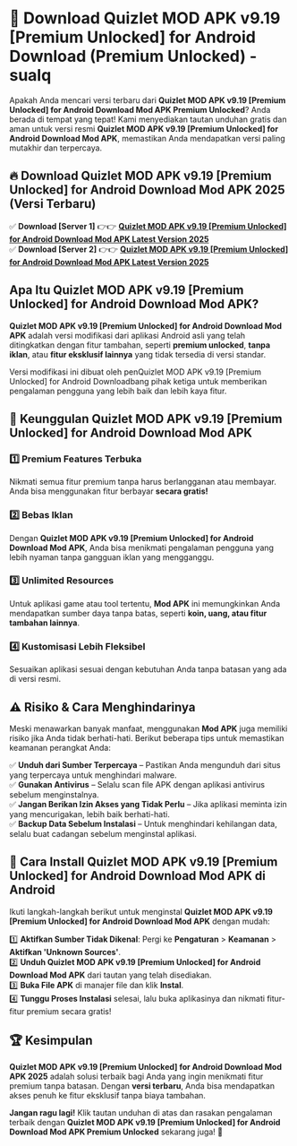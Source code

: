 # 🎯 Download Quizlet MOD APK v9.19 [Premium Unlocked] for Android Download (Premium Unlocked) -  sualq

Apakah Anda mencari versi terbaru dari **Quizlet MOD APK v9.19 [Premium Unlocked] for Android Download Mod APK Premium Unlocked**? Anda berada di tempat yang tepat! Kami menyediakan tautan unduhan gratis dan aman untuk versi resmi **Quizlet MOD APK v9.19 [Premium Unlocked] for Android Download Mod APK**, memastikan Anda mendapatkan versi paling mutakhir dan terpercaya.

## 🔥 Download Quizlet MOD APK v9.19 [Premium Unlocked] for Android Download Mod APK 2025 (Versi Terbaru)

✅ **Download [Server 1]** 👉👉 [**Quizlet MOD APK v9.19 [Premium Unlocked] for Android Download Mod APK Latest Version 2025**](https://momento.my/?title=Quizlet_MOD_APK_v9.19_[Premium_Unlocked]_for_Android_Download)  
✅ **Download [Server 2]** 👉👉 [**Quizlet MOD APK v9.19 [Premium Unlocked] for Android Download Mod APK Latest Version 2025**](https://momento.my/?title=Quizlet_MOD_APK_v9.19_[Premium_Unlocked]_for_Android_Download)  

## Apa Itu Quizlet MOD APK v9.19 [Premium Unlocked] for Android Download Mod APK?

**Quizlet MOD APK v9.19 [Premium Unlocked] for Android Download Mod APK** adalah versi modifikasi dari aplikasi Android asli yang telah ditingkatkan dengan fitur tambahan, seperti **premium unlocked**, **tanpa iklan**, atau **fitur eksklusif lainnya** yang tidak tersedia di versi standar.

Versi modifikasi ini dibuat oleh penQuizlet MOD APK v9.19 [Premium Unlocked] for Android Downloadbang pihak ketiga untuk memberikan pengalaman pengguna yang lebih baik dan lebih kaya fitur.

## 🎯 Keunggulan Quizlet MOD APK v9.19 [Premium Unlocked] for Android Download Mod APK

### 1️⃣ Premium Features Terbuka
Nikmati semua fitur premium tanpa harus berlangganan atau membayar. Anda bisa menggunakan fitur berbayar **secara gratis!**

### 2️⃣ Bebas Iklan
Dengan **Quizlet MOD APK v9.19 [Premium Unlocked] for Android Download Mod APK**, Anda bisa menikmati pengalaman pengguna yang lebih nyaman tanpa gangguan iklan yang mengganggu.

### 3️⃣ Unlimited Resources
Untuk aplikasi game atau tool tertentu, **Mod APK** ini memungkinkan Anda mendapatkan sumber daya tanpa batas, seperti **koin, uang, atau fitur tambahan lainnya**.

### 4️⃣ Kustomisasi Lebih Fleksibel
Sesuaikan aplikasi sesuai dengan kebutuhan Anda tanpa batasan yang ada di versi resmi.

## ⚠️ Risiko & Cara Menghindarinya

Meski menawarkan banyak manfaat, menggunakan **Mod APK** juga memiliki risiko jika Anda tidak berhati-hati. Berikut beberapa tips untuk memastikan keamanan perangkat Anda:

✅ **Unduh dari Sumber Terpercaya** – Pastikan Anda mengunduh dari situs yang terpercaya untuk menghindari malware.  
✅ **Gunakan Antivirus** – Selalu scan file APK dengan aplikasi antivirus sebelum menginstalnya.  
✅ **Jangan Berikan Izin Akses yang Tidak Perlu** – Jika aplikasi meminta izin yang mencurigakan, lebih baik berhati-hati.  
✅ **Backup Data Sebelum Instalasi** – Untuk menghindari kehilangan data, selalu buat cadangan sebelum menginstal aplikasi.

## 📌 Cara Install Quizlet MOD APK v9.19 [Premium Unlocked] for Android Download Mod APK di Android

Ikuti langkah-langkah berikut untuk menginstal **Quizlet MOD APK v9.19 [Premium Unlocked] for Android Download Mod APK** dengan mudah:

1️⃣ **Aktifkan Sumber Tidak Dikenal**: Pergi ke **Pengaturan** > **Keamanan** > **Aktifkan 'Unknown Sources'**.  
2️⃣ **Unduh Quizlet MOD APK v9.19 [Premium Unlocked] for Android Download Mod APK** dari tautan yang telah disediakan.  
3️⃣ **Buka File APK** di manajer file dan klik **Instal**.  
4️⃣ **Tunggu Proses Instalasi** selesai, lalu buka aplikasinya dan nikmati fitur-fitur premium secara gratis!

## 🏆 Kesimpulan

**Quizlet MOD APK v9.19 [Premium Unlocked] for Android Download Mod APK 2025** adalah solusi terbaik bagi Anda yang ingin menikmati fitur premium tanpa batasan. Dengan **versi terbaru**, Anda bisa mendapatkan akses penuh ke fitur eksklusif tanpa biaya tambahan.

**Jangan ragu lagi!** Klik tautan unduhan di atas dan rasakan pengalaman terbaik dengan **Quizlet MOD APK v9.19 [Premium Unlocked] for Android Download Mod APK Premium Unlocked** sekarang juga! 🚀
